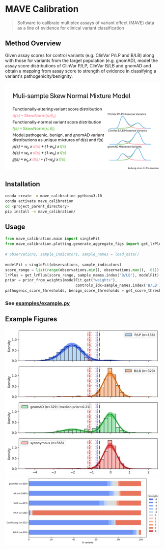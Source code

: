 # MAVE Calibration
> Software to calibrate multiplex assays of variant effect (MAVE) data as a line of evidence for clinical variant classification

## Method Overview
Given assay scores for control variants (e.g. ClinVar P/LP and B/LB) along with those for variants from the target population (e.g. gnomAD), model the assay score distributions of ClinVar P/LP, ClinVar B/LB and gnomAD and obtain a mapping from assay score to strength of evidence in classifying a variant's pathogenicity/benignity.

![method overview](./docs/method_overview.png)

## Installation
```bash
conda create -n mave_calibration python=3.10
conda activate mave_calibration
cd <project_parent_directory>
pip install -e mave_calibration/
```
## Usage
```python
from mave_calibration.main import singleFit
from mave_calibration.plotting.generate_aggregate_figs import get_lrPlus, prior_from_weights,get_score_thresholds

# observations, sample_indicators, sample_names = load_data()

modelFit = singleFit(observations, sample_indicators)
score_range = list(range(observations.min(), observations.max(), .01))
lrPlus = get_lrPlus(score_range, sample_names.index('B/LB'), modelFit)
prior = prior_from_weights(modelFit.get("weights"),
                                controls_idx=sample_names.index('B/LB'))
pathogenic_score_thresholds, benign_score_thresholds = get_score_thresholds(lrPlus, prior, score_range)
```
### See [examples/example.py](examples/example.py)

## Example Figures
![Findlay BRCA1 SGE Model Fit](docs/Findlay_BRCA1_SGE_calibration.jpg)
![Findlay BRCA1 SGE Evidence Distribution](docs/Findlay_BRCA1_SGE_evidence_distribution_2024_09_18_13_46_44_213850.jpg)